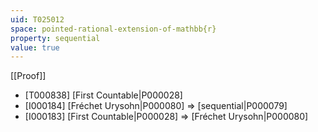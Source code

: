 ```yaml
---
uid: T025012
space: pointed-rational-extension-of-mathbb{r}
property: sequential
value: true
---
```

[[Proof]]

* [T000838] [First Countable|P000028]
* [I000184] [Fréchet Urysohn|P000080] => [sequential|P000079]
* [I000183] [First Countable|P000028] => [Fréchet Urysohn|P000080]

